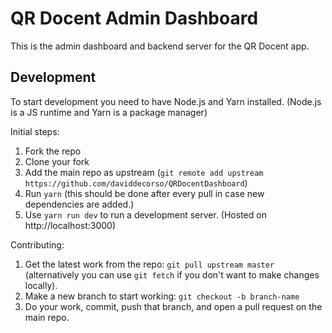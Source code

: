# QR Docent Admin Dashboard

This is the admin dashboard and backend server for the QR Docent app.

## Development

To start development you need to have Node.js and Yarn installed. (Node.js is a JS runtime and Yarn is a package manager)

Initial steps:

1. Fork the repo
2. Clone your fork
3. Add the main repo as upstream (`git remote add upstream https://github.com/daviddecorso/QRDocentDashboard`)
4. Run `yarn` (this should be done after every pull in case new dependencies are added.)
5. Use `yarn run dev` to run a development server. (Hosted on http://localhost:3000)

Contributing:

1. Get the latest work from the repo: `git pull upstream master` (alternatively you can use `git fetch` if you don't want to make changes locally).
2. Make a new branch to start working: `git checkout -b branch-name`
3. Do your work, commit, push that branch, and open a pull request on the main repo.